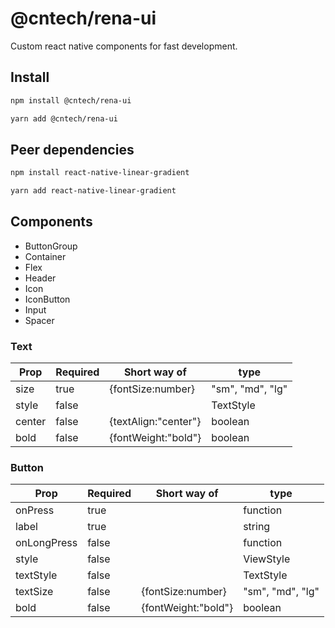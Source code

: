 # @cntech/rena-ui

Custom react native components for fast development.

## Install

```bash
npm install @cntech/rena-ui
```

```bash
yarn add @cntech/rena-ui
```

## Peer dependencies

```bash
npm install react-native-linear-gradient
```

```bash
yarn add react-native-linear-gradient
```

## Components

- ButtonGroup
- Container
- Flex
- Header
- Icon
- IconButton
- Input
- Spacer

### Text

| Prop   | Required | Short way of         | type             |
| ------ | -------- | -------------------- | ---------------- |
| size   | true     | {fontSize:number}    | "sm", "md", "lg" |
| style  | false    |                      | TextStyle        |
| center | false    | {textAlign:"center"} | boolean          |
| bold   | false    | {fontWeight:"bold"}  | boolean          |

### Button

| Prop        | Required | Short way of        | type             |
| ----------- | -------- | ------------------- | ---------------- |
| onPress     | true     |                     | function         |
| label       | true     |                     | string           |
| onLongPress | false    |                     | function         |
| style       | false    |                     | ViewStyle        |
| textStyle   | false    |                     | TextStyle        |
| textSize    | false    | {fontSize:number}   | "sm", "md", "lg" |
| bold        | false    | {fontWeight:"bold"} | boolean          |
